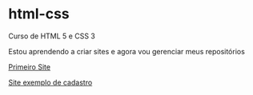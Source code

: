 # html-css
 Curso de HTML 5 e CSS 3 

 Estou aprendendo a criar sites e agora vou gerenciar meus repositórios 

<a href="https://freitasjean.github.io/projeto-android/" target="_blank"> Primeiro Site  </a>

<a href="https://freitasjean.github.io/Cadastro/" target="_blank"> Site exemplo de cadastro </a>